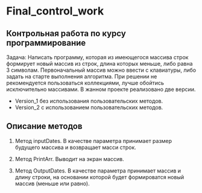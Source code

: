 # Final_control_work
## Контрольная работа по курсу программирование
Задача: Написать программу, которая из имеющегося массива строк формирует новый массив из строк, длина которых меньше, либо равна 3 символам. Первоначальный массив можно ввести с клавиатуры, либо задать на старте выполнения алгоритма. При решении не рекомендуется пользоваться коллекциями, лучше обойтись исключительно массивами.
В жанном проекте реализовано две версии.
-  Version_1 без использования пользовательских методов. 
-  Version_2 с использованием  пользовательских методов. 
## Описание методов
1. Метод inputDates. В качестве параметра принимает размер будущего массива  и возвращает масси строк. 
2. Метод PrintArr. Выводит на экран массив.

3. Метод OutputDates. В качестве параметра принимает массив и длину строки, на основании которой будет формироватся новый массив (меньше или равно).
